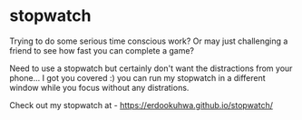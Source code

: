 # stopwatch

Trying to do some serious time conscious work? Or may just challenging a friend to see how fast you can complete a game? 

Need to use a stopwatch but certainly don't want the distractions from your phone... I got you covered :) you can run my stopwatch in a different window while you focus without any distrations.


Check out my stopwatch at - https://erdookuhwa.github.io/stopwatch/
